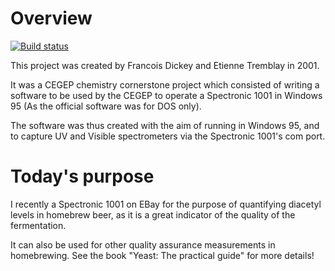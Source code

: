 # Overview

[![Build status](https://ci.appveyor.com/api/projects/status/ir8mqdhoyq25vubq?svg=true)](https://ci.appveyor.com/project/dickeyf/spectronic-win)

This project was created by Francois Dickey and Etienne Tremblay in 2001.

It was a CEGEP chemistry cornerstone project which consisted of writing a software
to be used by the CEGEP to operate a Spectronic 1001 in Windows 95 (As the official software was for DOS only).

The software was thus created with the aim of running in Windows 95, and to capture UV and Visible spectrometers via the Spectronic 1001's com port.

# Today's purpose

I recently a Spectronic 1001 on EBay for the purpose of quantifying diacetyl levels in homebrew beer, as it is a great indicator of the quality of the
fermentation.

It can also be used for other quality assurance measurements in homebrewing.  See the book "Yeast: The practical guide" for more details!


